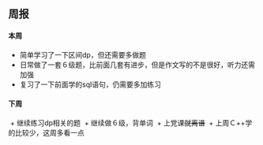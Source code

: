 ## 周报
#### 本周
- 简单学习了一下区间dp，但还需要多做题
- 日常做了一套６级题，比前面几套有进步，但是作文写的不是很好，听力还需加强
- 复习了一下前面学的sql语句，仍需要多加练习

#### 下周
 + 继续练习dp相关的题
 + 继续做６级，背单词
 + 上党课~~就离谱~~
 + 上周Ｃ++学的比较少，这周多看一点

